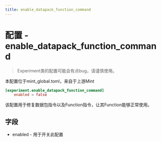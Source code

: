 ```yaml
---
title: enable_datapack_function_command
---
```


# 配置 - enable_datapack_function_command

> Experiment类的配置可能会有点bug，请谨慎使用。

本配置位于mint_global.toml，来自于上游Mint

```toml
[experiment.enable_datapack_function_command]
    enabled = false
```

该配置用于修复数据包指令以及Function指令，让其Function能够正常使用。

## 字段

- enabled - 用于开关此配置
